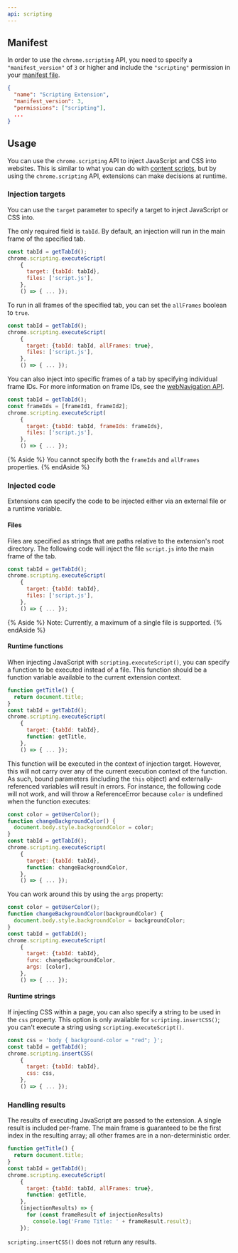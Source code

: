 ```yaml
---
api: scripting
---
```


## Manifest

In order to use the `chrome.scripting` API, you need to specify a
`"manifest_version"` of `3` or higher and include the `"scripting"` permission
in your [manifest file][manifest].

```json
{
  "name": "Scripting Extension",
  "manifest_version": 3,
  "permissions": ["scripting"],
  ...
}
```

## Usage

You can use the `chrome.scripting` API to inject JavaScript and CSS into
websites. This is similar to what you can do with
[content scripts][contentscripts], but by using the `chrome.scripting` API,
extensions can make decisions at runtime.

### Injection targets

You can use the `target` parameter to specify a target to inject JavaScript or
CSS into.

The only required field is `tabId`. By default, an injection will run in the
main frame of the specified tab.

```js
const tabId = getTabId();
chrome.scripting.executeScript(
    {
      target: {tabId: tabId},
      files: ['script.js'],
    },
    () => { ... });
```

To run in all frames of the specified tab, you can set the `allFrames` boolean
to `true`.

```js
const tabId = getTabId();
chrome.scripting.executeScript(
    {
      target: {tabId: tabId, allFrames: true},
      files: ['script.js'],
    },
    () => { ... });
```

You can also inject into specific frames of a tab by specifying individual frame
IDs. For more information on frame IDs, see the
[webNavigation API][webnavigation].

```js
const tabId = getTabId();
const frameIds = [frameId1, frameId2];
chrome.scripting.executeScript(
    {
      target: {tabId: tabId, frameIds: frameIds},
      files: ['script.js'],
    },
    () => { ... });
```

{% Aside %}
You cannot specify both the `frameIds` and `allFrames` properties.
{% endAside %}

### Injected code

Extensions can specify the code to be injected either via an external file or a
runtime variable.

#### Files

Files are specified as strings that are paths relative to the extension's root
directory. The following code will inject the file `script.js` into the main
frame of the tab.

```js
const tabId = getTabId();
chrome.scripting.executeScript(
    {
      target: {tabId: tabId},
      files: ['script.js'],
    },
    () => { ... });
```

{% Aside %}
Note: Currently, a maximum of a single file is supported.
{% endAside %}

#### Runtime functions

When injecting JavaScript with `scripting.executeScript()`, you can specify a
function to be executed instead of a file. This function should be a function
variable available to the current extension context.

```js
function getTitle() {
  return document.title;
}
const tabId = getTabId();
chrome.scripting.executeScript(
    {
      target: {tabId: tabId},
      function: getTitle,
    },
    () => { ... });
```

This function will be executed in the context of injection target. However,
this will not carry over any of the current execution context of the function.
As such, bound parameters (including the `this` object) and
externally-referenced variables will result in errors.  For instance, the
following code will not work, and will throw a ReferenceError because `color`
is undefined when the function executes:

```js
const color = getUserColor();
function changeBackgroundColor() {
  document.body.style.backgroundColor = color;
}
const tabId = getTabId();
chrome.scripting.executeScript(
    {
      target: {tabId: tabId},
      function: changeBackgroundColor,
    },
    () => { ... });
```

You can work around this by using the `args` property:

```js
const color = getUserColor();
function changeBackgroundColor(backgroundColor) {
  document.body.style.backgroundColor = backgroundColor;
}
const tabId = getTabId();
chrome.scripting.executeScript(
    {
      target: {tabId: tabId},
      func: changeBackgroundColor,
      args: [color],
    },
    () => { ... });
```

#### Runtime strings

If injecting CSS within a page, you can also specify a string to be used in the
`css` property. This option is only available for `scripting.insertCSS()`; you
can't execute a string using `scripting.executeScript()`.

```js
const css = 'body { background-color = "red"; }';
const tabId = getTabId();
chrome.scripting.insertCSS(
    {
      target: {tabId: tabId},
      css: css,
    },
    () => { ... });
```

### Handling results

The results of executing JavaScript are passed to the extension. A single
result is included per-frame. The main frame is guaranteed to be the first
index in the resulting array; all other frames are in a non-deterministic
order.

```js
function getTitle() {
  return document.title;
}
const tabId = getTabId();
chrome.scripting.executeScript(
    {
      target: {tabId: tabId, allFrames: true},
      function: getTitle,
    },
    (injectionResults) => {
      for (const frameResult of injectionResults)
        console.log('Frame Title: ' + frameResult.result);
    });
```

`scripting.insertCSS()` does not return any results.

[manifest]: /docs/extensions/mv3/manifest
[contentscripts]: /docs/extensions/mv3/content_scripts
[webnavigation]: /docs/extensions/reference/webNavigation
[storage]: /docs/extensions/reference/storage
[messaging]: /docs/extensions/mv3/messaging
